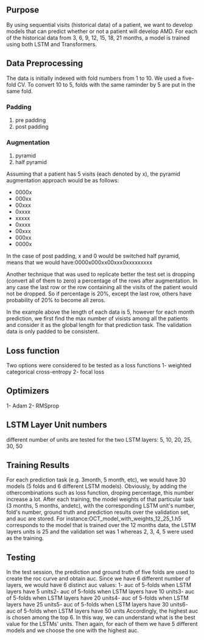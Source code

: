 ## Purpose
By using sequential visits (historical data) of a patient, we want to develop models that can predict whether or not a patient will develop AMD. For each of the historical data from 3, 6, 9, 12, 15, 18, 21 months, a model is trained using both LSTM and Transformers.

## Data Preprocessing
The data is initially indexed with fold numbers from 1 to 10. We used a five-fold CV. To convert 10 to 5, folds with the same raminder by 5 are put in the same fold.
### Padding
1. pre padding
2. post padding

### Augmentation
1. pyramid
2. half pyramid

Assuming that a patient has 5 visits (each denoted by x), the pyramid augmentation approach would be as follows:
+ 0000x
+ 000xx
+ 00xxx
+ 0xxxx
+ xxxxx
+ 0xxxx
+ 00xxx
+ 000xx
+ 0000x

In the case of post padding, x and 0 would be switched
half pyramid, means that we would have:0000x000xx00xxx0xxxxxxxxx

Another technique that was used to replicate better the test set is dropping (convert all of them to zero) a percentage of the rows after augmentation. In any case the last row or the row containing all the visits of the patient would not be dropped. So if percentage is 20%, except the last row, others have probability of 20% to become all zeros.

In the example above the length of each data is 5, however for each month prediction, we first find the max number of visists among all the patients and consider it as the global length for that prediction task. 
The validation data is only padded to be consistent.
## Loss function
Two options were considered to be tested as a loss functions
1- weighted categorical cross-entropy
2- focal loss

## Optimizers
1- Adam
2- RMSprop

## LSTM Layer Unit numbers
different number of units are tested for the two LSTM layers: 5, 10, 20, 25, 30, 50

## Training Results
For each prediction task (e.g. 3month, 5 month, etc), we would have 30 models (5 folds and 6 different LSTM models). Obviously, by adding the othercombinations such as loss function, droping percentage, this number increase a lot. After each training, the model weights of that particular task (3 months, 5 months, andetc), with the corresponding LSTM unit's number, fold's number, ground truth and prediction results over the validation set, and auc are stored. For instance:OCT_model_with_weights_12_25_1.h5
corresponds to the model that is trained over the 12 months data, the LSTM layers units is 25 and the validation set was 1 whereas 2, 3, 4, 5 were used as the training. 

## Testing
In the test session, the prediction and ground truth of five folds are used to create the roc curve and obtain auc. Since we have 6 different number of layers, we would have 6 distinct auc values: 1- auc of 5-folds when LSTM layers have 5 units2- auc of 5-folds when LSTM layers have 10 units3- auc of 5-folds when LSTM layers have 20 units4- auc of 5-folds when LSTM layers have 25 units5- auc of 5-folds when LSTM layers have 30 units6- auc of 5-folds when LSTM layers have 50 units
Accordingly, the highest auc is chosen among the top 6. In this way, we can understand what is the best value for the LSTMs' units. Then again, for each of them we have 5 different models and we choose the one with the highest auc. 
